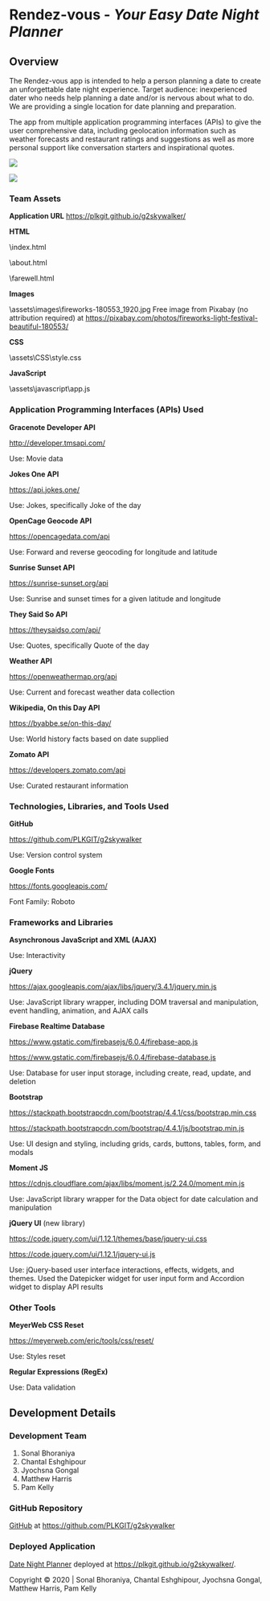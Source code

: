 # Rendez-vous - *Your Easy Date Night Planner*

## Overview
The Rendez-vous app is intended to help a person planning a date to create an unforgettable date night experience.  Target audience: inexperienced dater who needs help planning a date and/or is nervous about what to do.  We are providing a single location for date planning and preparation.

The app from multiple application programming interfaces (APIs) to give the user comprehensive data, including geolocation information such as weather forecasts and restaurant ratings and suggestions as well as more personal support like conversation starters and inspirational quotes.

![](https://res.cloudinary.com/damplk/image/upload/v1580628276/portal/grp_project_01a_omcnyt.png)

![](https://res.cloudinary.com/damplk/image/upload/v1580628276/portal/grp_project_01b_deidi8.png)

### Team Assets

**Application URL**
https://plkgit.github.io/g2skywalker/ 

**HTML**

\index.html

\about.html

\farewell.html

**Images**

\assets\images\fireworks-180553_1920.jpg
Free image from Pixabay (no attribution required) at https://pixabay.com/photos/fireworks-light-festival-beautiful-180553/ 

**CSS**

\assets\CSS\style.css


**JavaScript**

\assets\javascript\app.js

### Application Programming Interfaces (APIs) Used

**Gracenote Developer API**

http://developer.tmsapi.com/ 

Use: Movie data

**Jokes One API**

https://api.jokes.one/ 

Use: Jokes, specifically Joke of the day

**OpenCage Geocode API**

https://opencagedata.com/api 

Use: Forward and reverse geocoding for longitude and latitude

**Sunrise Sunset API**

https://sunrise-sunset.org/api 

Use: Sunrise and sunset times for a given latitude and longitude

**They Said So API**

https://theysaidso.com/api/ 

Use: Quotes, specifically Quote of the day

**Weather API**

https://openweathermap.org/api 

Use: Current and forecast weather data collection

**Wikipedia, On this Day API**

https://byabbe.se/on-this-day/ 

Use: World history facts based on date supplied

**Zomato API**

https://developers.zomato.com/api 

Use: Curated restaurant information


### Technologies, Libraries, and Tools Used

**GitHub**

https://github.com/PLKGIT/g2skywalker 

Use: Version control system

**Google Fonts**

https://fonts.googleapis.com/ 

Font Family: Roboto

### Frameworks and Libraries

**Asynchronous JavaScript and XML (AJAX)**

Use: Interactivity

**jQuery**

https://ajax.googleapis.com/ajax/libs/jquery/3.4.1/jquery.min.js 

Use: JavaScript library wrapper, including DOM traversal and manipulation, event handling, animation, and AJAX calls

**Firebase Realtime Database**

https://www.gstatic.com/firebasejs/6.0.4/firebase-app.js 

https://www.gstatic.com/firebasejs/6.0.4/firebase-database.js 

Use: Database for user input storage, including create, read, update, and deletion

**Bootstrap**

https://stackpath.bootstrapcdn.com/bootstrap/4.4.1/css/bootstrap.min.css 

https://stackpath.bootstrapcdn.com/bootstrap/4.4.1/js/bootstrap.min.js 

Use: UI design and styling, including grids, cards, buttons, tables, form, and modals

**Moment JS**

https://cdnjs.cloudflare.com/ajax/libs/moment.js/2.24.0/moment.min.js 

Use: JavaScript library wrapper for the Data object for date calculation and manipulation

**jQuery UI** (new library)

https://code.jquery.com/ui/1.12.1/themes/base/jquery-ui.css 

https://code.jquery.com/ui/1.12.1/jquery-ui.js 

Use: jQuery-based user interface interactions, effects, widgets, and themes. Used the Datepicker widget for user input form and Accordion widget to display API results

### Other Tools

**MeyerWeb CSS Reset**

https://meyerweb.com/eric/tools/css/reset/ 

Use: Styles reset

**Regular Expressions (RegEx)**

Use: Data validation

## Development Details

### Development Team 

1. Sonal Bhoraniya
2. Chantal Eshghipour
3. Jyochsna Gongal
4. Matthew Harris
5. Pam Kelly

### GitHub Repository
[GitHub](https://github.com/PLKGIT/g2skywalker) at https://github.com/PLKGIT/g2skywalker

### Deployed Application
[Date Night Planner](https://plkgit.github.io/g2skywalker/) deployed at https://plkgit.github.io/g2skywalker/.

Copyright &copy; 2020 | Sonal Bhoraniya, Chantal Eshghipour, Jyochsna Gongal, Matthew Harris, Pam Kelly